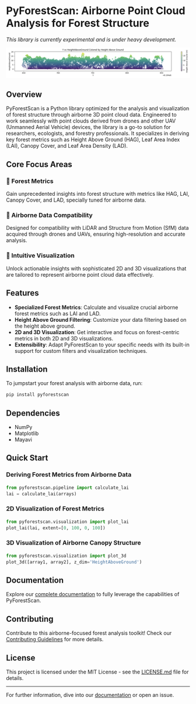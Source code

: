 # PyForestScan: Airborne Point Cloud Analysis for Forest Structure

_This library is currently experimental and is under heavy development._

![Height Above Ground](./screenshots/hag.png)

## Overview

PyForestScan is a Python library optimized for the analysis and visualization of forest structure through airborne 3D point cloud data. Engineered to work seamlessly with point clouds derived from drones and other UAV (Unmanned Aerial Vehicle) devices, the library is a go-to solution for researchers, ecologists, and forestry professionals. It specializes in deriving key forest metrics such as Height Above Ground (HAG), Leaf Area Index (LAI), Canopy Cover, and Leaf Area Density (LAD).

## Core Focus Areas

### 🌳 Forest Metrics
Gain unprecedented insights into forest structure with metrics like HAG, LAI, Canopy Cover, and LAD, specially tuned for airborne data.

### 🚁 Airborne Data Compatibility
Designed for compatibility with LiDAR and Structure from Motion (SfM) data acquired through drones and UAVs, ensuring high-resolution and accurate analysis.

### 🌱 Intuitive Visualization
Unlock actionable insights with sophisticated 2D and 3D visualizations that are tailored to represent airborne point cloud data effectively.

## Features

- **Specialized Forest Metrics**: Calculate and visualize crucial airborne forest metrics such as LAI and LAD.
- **Height Above Ground Filtering**: Customize your data filtering based on the height above ground.
- **2D and 3D Visualization**: Get interactive and focus on forest-centric metrics in both 2D and 3D visualizations.
- **Extensibility**: Adapt PyForestScan to your specific needs with its built-in support for custom filters and visualization techniques.

## Installation

To jumpstart your forest analysis with airborne data, run:

```bash
pip install pyforestscan
```

## Dependencies

- NumPy
- Matplotlib
- Mayavi

## Quick Start

### Deriving Forest Metrics from Airborne Data

```python
from pyforestscan.pipeline import calculate_lai
lai = calculate_lai(arrays)
```

### 2D Visualization of Forest Metrics

```python
from pyforestscan.visualization import plot_lai
plot_lai(lai, extent=[0, 100, 0, 100])
```

### 3D Visualization of Airborne Canopy Structure

```python
from pyforestscan.visualization import plot_3d
plot_3d([array1, array2], z_dim='HeightAboveGround')
```

## Documentation

Explore our [complete documentation](https://pyforestscan.readthedocs.io/) to fully leverage the capabilities of PyForestScan.

## Contributing

Contribute to this airborne-focused forest analysis toolkit! Check our [Contributing Guidelines](CONTRIBUTING.md) for more details.

## License

This project is licensed under the MIT License - see the [LICENSE.md](LICENSE.md) file for details.

---

For further information, dive into our [documentation](https://pyforestscan.readthedocs.io/) or open an issue.